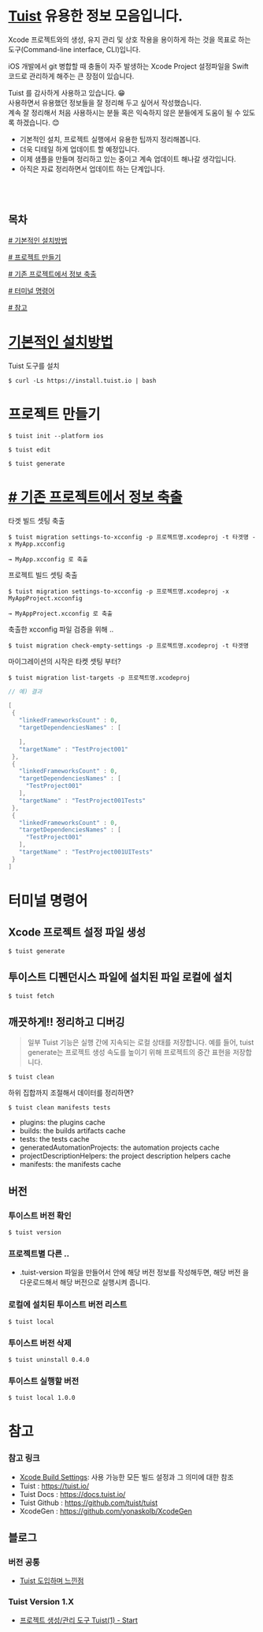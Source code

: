 # [Tuist](https://tuist.io/) 유용한 정보 모음입니다.

Xcode 프로젝트와의 생성, 유지 관리 및 상호 작용을 용이하게 하는 것을 목표로 하는 도구(Command-line interface, CLI)입니다. 

iOS 개발에서 git 병합할 때 충돌이 자주 발생하는 Xcode Project 설정파일을 Swift 코드로 관리하게 해주는 큰 장점이 있습니다.

Tuist 를 감사하게 사용하고 있습니다. 😁<br />
사용하면서 유용했던 정보들을 잘 정리해 두고 싶어서 작성했습니다.<br />
계속 잘 정리해서 처음 사용하시는 분들 혹은 익숙하지 않은 분들에게 도움이 될 수 있도록 하겠습니다. 😊

- 기본적인 설치, 프로젝트 실행에서 유용한 팁까지 정리해봅니다.
- 더욱 디테일 하게 업데이트 할 예정입니다.
- 이제 샘플을 만들며 정리하고 있는 중이고 계속 업데이트 해나갈 생각입니다.
- 아직은 자료 정리하면서 업데이트 하는 단계입니다.

<br /><br />

## 목차
[# 기본적인 설치방법](https://github.com/ClintJang/tuist-tips/blob/master/README.md#-기본적인-설치방법) <br />

[# 프로젝트 만들기](https://github.com/ClintJang/tuist-tips/blob/master/README.md#-프로젝트-만들기) <br />

[# 기존 프로젝트에서 정보 축출](https://github.com/ClintJang/tuist-tips/blob/master/README.md#-기존-프로젝트에서-정보-축출) <br />

[# 터미널 명령어](https://github.com/ClintJang/tuist-tips/blob/master/README.md#-터미널-명령어) <br />

[# 참고](https://github.com/ClintJang/tuist-tips/blob/master/README.md#-참고) <br />

# [기본적인 설치방법](https://guides.cocoapods.org/using/getting-started.html)

Tuist 도구를 설치

```
$ curl -Ls https://install.tuist.io | bash
```

# 프로젝트 만들기

```
$ tuist init --platform ios

$ tuist edit 

$ tuist generate
```

# [# 기존 프로젝트에서 정보 축출](https://docs.tuist.io/guides/adopting-tuist)

 타겟 빌드 셋팅 축출
 
 ```
$ tuist migration settings-to-xcconfig -p 프로젝트명.xcodeproj -t 타겟명 -x MyApp.xcconfig

→ MyApp.xcconfig 로 축출
```

프로젝트 빌드 셋팅 축출

 ```
$ tuist migration settings-to-xcconfig -p 프로젝트명.xcodeproj -x MyAppProject.xcconfig

→ MyAppProject.xcconfig 로 축출
```


축출한 xcconfig 파일 검증을 위해 ..

 ```
$ tuist migration check-empty-settings -p 프로젝트명.xcodeproj -t 타겟명
 ```
 
 마이그레이션의 시작은 타켓 셋팅 부터?

 ```
$ tuist migration list-targets -p 프로젝트명.xcodeproj
 ```

 ``` swift
// 예) 결과

[
  {
    "linkedFrameworksCount" : 0,
    "targetDependenciesNames" : [

    ],
    "targetName" : "TestProject001"
  },
  {
    "linkedFrameworksCount" : 0,
    "targetDependenciesNames" : [
      "TestProject001"
    ],
    "targetName" : "TestProject001Tests"
  },
  {
    "linkedFrameworksCount" : 0,
    "targetDependenciesNames" : [
      "TestProject001"
    ],
    "targetName" : "TestProject001UITests"
  }
]
 ```
 
 
# 터미널 명령어
## Xcode 프로젝트 설정 파일 생성

```
$ tuist generate
```

## 투이스트 디펜던시스 파일에 설치된 파일 로컬에 설치 

```
$ tuist fetch

```

## 깨끗하게!! 정리하고 디버깅
> 일부 Tuist 기능은 실행 간에 지속되는 로컬 상태를 저장합니다. 예를 들어, tuist generate는 프로젝트 생성 속도를 높이기 위해 프로젝트의 중간 표현을 저장합니다.

```
$ tuist clean
```

하위 집합까지 조절해서 데이터를 정리하면?

```
$ tuist clean manifests tests
```

- plugins: the plugins cache
- builds: the builds artifacts cache
- tests: the tests cache
- generatedAutomationProjects: the automation projects cache
- projectDescriptionHelpers: the project description helpers cache
- manifests: the manifests cache


## 버전

### 투이스트 버전 확인

```
$ tuist version

```

### 프로젝트별 다른 ..

- .tuist-version 파일을 만들어서 안에 해당 버전 정보를 작성해두면, 해당 버전 을 다운로드해서 해당 버전으로 실행시켜 줍니다.

### 로컬에 설치된 투이스트 버전 리스트

```
$ tuist local 
```

### 투이스트 버전 삭제

```
$ tuist uninstall 0.4.0

```

### 투이스트 실행할 버전

```
$ tuist local 1.0.0
```


# 참고
### 참고 링크
- [Xcode Build Settings](https://xcodebuildsettings.com): 사용 가능한 모든 빌드 설정과 그 의미에 대한 참조
- Tuist : https://tuist.io/
- Tuist Docs : https://docs.tuist.io/
- Tuist Github : https://github.com/tuist/tuist
- XcodeGen : https://github.com/yonaskolb/XcodeGen

## 블로그

### 버전 공통

- [Tuist 도입하며 느낀점](https://medium.com/@jang.wangsu/ios-swift-tuist-%EB%8F%84%EC%9E%85%ED%95%98%EB%A9%B0-%EB%8A%90%EB%82%80%EC%A0%90-902bc2c4de42)

### Tuist Version 1.X
- [프로젝트 생성/관리 도구 Tuist(1) - Start](https://minsone.github.io/mac/ios/ios-project-generate-with-tuist-1)



